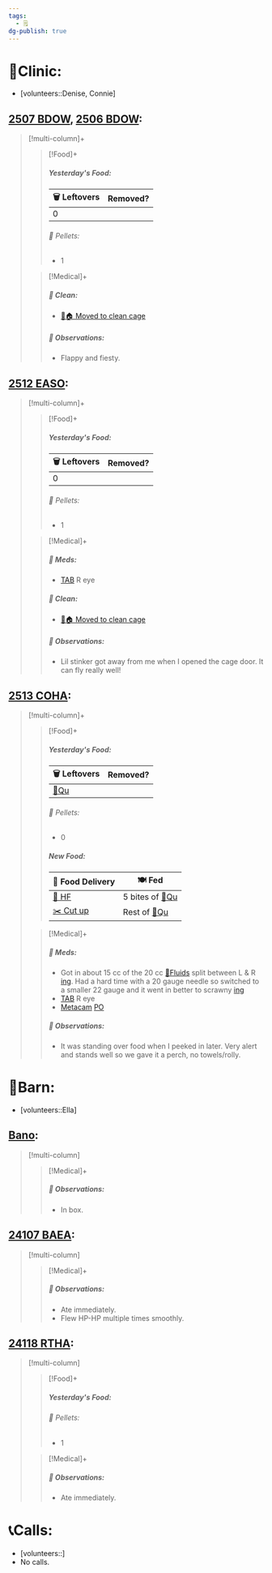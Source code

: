 ```yaml
---
tags:
  - 🗒️
dg-publish: true
---
```


# 🏥Clinic:
- [volunteers::Denise, Connie]

## [2507 BDOW](../RARE%20Birds/2507%20BDOW.md), [2506 BDOW](../RARE%20Birds/2506%20BDOW.md):
> [!multi-column]+
>
>> [!Food]+
>>##### Yesterday's Food:
>> |🗑️ Leftovers| Removed?
>> |---|---|
>>|0|
>>
>>###### 💩 Pellets:
>>- 1
>>
>
>> [!Medical]+
>>##### 🫧 Clean:
>> - [🧼🏠 Moved to clean cage](../Admin/Codes/Moved%20to%20clean%20cage.md)
>>
>> ##### 🔭 Observations:
>> - Flappy and fiesty.

## [2512 EASO](../RARE%20Birds/2512%20EASO.md):
> [!multi-column]+
>
>> [!Food]+
>>##### Yesterday's Food:
>> |🗑️ Leftovers| Removed?
>> |---|---|
>>|0|
>>
>>###### 💩 Pellets:
>>- 1
>>
>
>> [!Medical]+
>>##### 💊 Meds:
>> - [TAB](../Admin/Codes/Medication/Triple%20Antibiotic.md) R eye
>>
>>##### 🫧 Clean:
>> - [🧼🏠 Moved to clean cage](../Admin/Codes/Moved%20to%20clean%20cage.md)
>>
>> ##### 🔭 Observations:
>> - Lil stinker got away from me when I opened the cage door. It can fly really well!

## [2513 COHA](../RARE%20Birds/2513%20COHA.md):
> [!multi-column]+
>
>> [!Food]+
>>##### Yesterday's Food:
>> |🗑️ Leftovers| Removed?
>> |---|---|
>>|[🐥Qu](../Admin/Codes/Food/Quail.md)|
>>
>>###### 💩 Pellets:
>>- 0
>>
>>##### New Food:
>> |🚚 Food Delivery| 🍽️ Fed|
>> |---|---|
>>|[🫱 HF](../Admin/Codes/Handfed.md)|5 bites of [🐥Qu](../Admin/Codes/Food/Quail.md)|
>>|[✂️ Cut up](../Admin/Codes/Cut%20up.md)|Rest of [🐥Qu](../Admin/Codes/Food/Quail.md)
>>
>
>> [!Medical]+
>>##### 💊 Meds:
>> - Got in about 15 cc of the 20 cc [💉Fluids](../Admin/Codes/Medication/Fluids.md) split between L & R [ing](../Admin/Codes/inguinals.md). Had a hard time with a 20 gauge needle so switched to a smaller 22 gauge and it went in better to scrawny [ing](../Admin/Codes/inguinals.md)
>> - [TAB](../Admin/Codes/Medication/Triple%20Antibiotic.md) R eye
>> - [Metacam](../Admin/Codes/Medication/Metacam.md) [PO](../Admin/Codes/Per%20os.md)
>>
>> ##### 🔭 Observations:
>> - It was standing over food when I peeked in later. Very alert and stands well so we gave it a perch, no towels/rolly.

# 🏡Barn:
- [volunteers::Ella]

## [Bano](../RARE%20Birds/Ed%20Birds/Bano.md):
> [!multi-column]
>
>> [!Medical]+
>> ##### 🔭 Observations:
>> - In box.

## [24107 BAEA](../RARE%20Birds/24107%20BAEA.md):
> [!multi-column]
>
>> [!Medical]+
>> ##### 🔭 Observations:
>> - Ate immediately.
>> - Flew HP-HP multiple times smoothly.

## [24118 RTHA](../RARE%20Birds/24118%20RTHA.md):
> [!multi-column]
>
>> [!Food]+
>> ##### Yesterday's Food:
>>###### 💩 Pellets:
>>- 1
>
>> [!Medical]+
>> ##### 🔭 Observations:
>> - Ate immediately.

# 📞Calls:
- [volunteers::]
- No calls.
